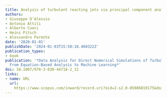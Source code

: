 ```yaml
---
title: Analysis of turbulent reacting jets via principal component analysis
authors:
- Giuseppe D’Alessio
- Antonio Attili
- Alberto Cuoci
- Heinz Pitsch
- Alessandro Parente
date: '2020-01-01'
publishDate: '2024-01-03T15:58:18.460322Z'
publication_types:
- book
publication: '*Data Analysis for Direct Numerical Simulations of Turbulent Combustion:
  From Equation-Based Analysis to Machine Learning*'
doi: 10.1007/978-3-030-44718-2_12
links:
- name: URL
  url: 
    https://www.scopus.com/inward/record.uri?eid=2-s2.0-85086019175&doi=10.1007%2f978-3-030-44718-2_12&partnerID=40&md5=03a0231eac7d02b3f766f5f95a298711
---
```

